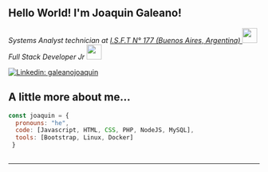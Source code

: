  

<h2> Hello World! I'm Joaquin Galeano! </h2>
<p><em>Systems Analyst technician at  <a href="http://www.isft177.com">I.S.F.T N° 177 (Buenos Aires, Argentina) </a><img src="https://media.giphy.com/media/fYSnHlufseco8Fh93Z/giphy.gif" width="30"></br>Full Stack Developer Jr <img src="https://media.giphy.com/media/WUlplcMpOCEmTGBtBW/giphy.gif" width="30"> 
</em></p>

 
[![Linkedin: galeanojoaquin](https://img.shields.io/badge/-JoaquinGaleano-blue?style=flat-square&logo=Linkedin&logoColor=white&link=https://www.linkedin.com/in/joaquin-galeano-b1a091120/)](https://www.linkedin.com/in/joaquin-galeano-b1a091120/)
 


## A little more about me...  

```javascript
const joaquin = {
  pronouns: "he",
  code: [Javascript, HTML, CSS, PHP, NodeJS, MySQL],
  tools: [Bootstrap, Linux, Docker]
 }
 
```

 

---

<!--
**galeanojoaquin/galeanojoaquin** is a ✨ _special_ ✨ repository because its `README.md` (this file) appears on your GitHub profile.

Here are some ideas to get you started:

- 🔭 I’m currently working on ...
- 🌱 I’m currently learning ReactJS and  NodeJS...
- 👯 I’m looking to collaborate on a company ...
- 🤔 I’m looking for help with ...
- 💬 Ask me about ...
- 📫 How to reach me: ...
- 😄 Pronouns: ...
- ⚡ Fun fact: ...
-->
